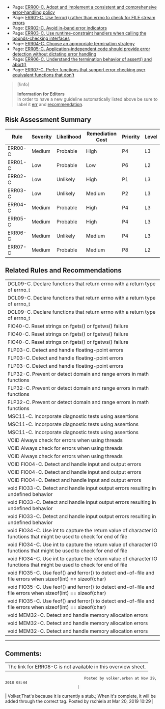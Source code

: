 -   Page:
    [ERR00-C. Adopt and implement a consistent and comprehensive error-handling policy](/confluence/display/c/ERR00-C.+Adopt+and+implement+a+consistent+and+comprehensive+error-handling+policy)
-   Page:
    [ERR01-C. Use ferror() rather than errno to check for FILE stream errors](/confluence/display/c/ERR01-C.+Use+ferror%28%29+rather+than+errno+to+check+for+FILE+stream+errors)
-   Page:
    [ERR02-C. Avoid in-band error indicators](/confluence/display/c/ERR02-C.+Avoid+in-band+error+indicators)
-   Page:
    [ERR03-C. Use runtime-constraint handlers when calling the bounds-checking interfaces](/confluence/display/c/ERR03-C.+Use+runtime-constraint+handlers+when+calling+the+bounds-checking+interfaces)
-   Page:
    [ERR04-C. Choose an appropriate termination strategy](/confluence/display/c/ERR04-C.+Choose+an+appropriate+termination+strategy)
-   Page:
    [ERR05-C. Application-independent code should provide error detection without dictating error handling](/confluence/display/c/ERR05-C.+Application-independent+code+should+provide+error+detection+without+dictating+error+handling)
-   Page:
    [ERR06-C. Understand the termination behavior of assert() and abort()](../c/ERR06-C_%20Understand%20the%20termination%20behavior%20of%20assert__%20and%20abort__)
-   Page:
    [ERR07-C. Prefer functions that support error checking over equivalent functions that don't](/confluence/display/c/ERR07-C.+Prefer+functions+that+support+error+checking+over+equivalent+functions+that+don%27t)
> [!info]  
>
> **Information for Editors**  
> In order to have a new guideline automatically listed above be sure to label it [err](https://confluence/label/seccode/err) and [recommendation](https://confluence/label/seccode/recommendation).

## Risk Assessment Summary

| Rule | Severity | Likelihood | Remediation Cost | Priority | Level |
| ----|----|----|----|----|----|
| ERR00-C | Medium | Probable | High | P4 | L3 |
| ERR01-C | Low | Probable | Low | P6 | L2 |
| ERR02-C | Low | Unlikely | High | P1 | L3 |
| ERR03-C | Low | Unlikely | Medium | P2 | L3 |
| ERR04-C | Medium | Probable | High | P4 | L3 |
| ERR05-C | Medium | Probable | High | P4 | L3 |
| ERR06-C | Medium | Unlikely | Medium | P4 | L3 |
| ERR07-C | Medium | Probable | Medium | P8 | L2 |

## Related Rules and Recommendations

|  |
| ----|
| DCL09-C. Declare functions that return errno with a return type of errno_t |
| DCL09-C. Declare functions that return errno with a return type of errno_t |
| DCL09-C. Declare functions that return errno with a return type of errno_t |
| FIO40-C. Reset strings on fgets()  or fgetws() failure |
| FIO40-C. Reset strings on fgets()  or fgetws() failure |
| FIO40-C. Reset strings on fgets()  or fgetws() failure |
| FLP03-C. Detect and handle floating-point errors |
| FLP03-C. Detect and handle floating-point errors |
| FLP03-C. Detect and handle floating-point errors |
| FLP32-C. Prevent or detect domain and range errors in math functions |
| FLP32-C. Prevent or detect domain and range errors in math functions |
| FLP32-C. Prevent or detect domain and range errors in math functions |
| MSC11-C. Incorporate diagnostic tests using assertions |
| MSC11-C. Incorporate diagnostic tests using assertions |
| MSC11-C. Incorporate diagnostic tests using assertions |
| VOID Always check for errors when using threads |
| VOID Always check for errors when using threads |
| VOID Always check for errors when using threads |
| VOID FIO04-C. Detect and handle input and output errors |
| VOID FIO04-C. Detect and handle input and output errors |
| VOID FIO04-C. Detect and handle input and output errors |
| void FIO33-C. Detect and handle input output errors resulting in undefined behavior |
| void FIO33-C. Detect and handle input output errors resulting in undefined behavior |
| void FIO33-C. Detect and handle input output errors resulting in undefined behavior |
| void FIO34-C. Use int to capture the return value of character IO functions that might be used to check for end of file |
| void FIO34-C. Use int to capture the return value of character IO functions that might be used to check for end of file |
| void FIO34-C. Use int to capture the return value of character IO functions that might be used to check for end of file |
| void FIO35-C. Use feof() and ferror() to detect end-of-file and file errors when sizeof(int) == sizeof(char) |
| void FIO35-C. Use feof() and ferror() to detect end-of-file and file errors when sizeof(int) == sizeof(char) |
| void FIO35-C. Use feof() and ferror() to detect end-of-file and file errors when sizeof(int) == sizeof(char) |
| void MEM32-C. Detect and handle memory allocation errors |
| void MEM32-C. Detect and handle memory allocation errors |
| void MEM32-C. Detect and handle memory allocation errors |

------------------------------------------------------------------------
[](../c/Rec_%2010_%20Environment%20_ENV_) [](https://wiki.sei.cmu.edu/confluence/pages/viewpage.action?pageId=87151929) [](https://wiki.sei.cmu.edu/confluence/pages/viewpage.action?pageId=87152349)
## Comments:

|  |
| ----|
| The link for ERR08-C is not available in this overview sheet.
                                        Posted by volker.erben at Nov 29, 2018 08:44
                                     |
| Volker,That's because it is currently a stub.; When it's complete, it will be added through the correct tag.
                                        Posted by rschiela at Mar 20, 2019 10:29
                                     |

